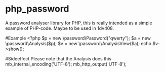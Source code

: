 php_password
============

A password analyser library for PHP, this is really intended as a simple example of PHP-code.
Maybe to be used in 1dv408.


#Example
	<?php
		$p = new \password\Password("qwerty");
		$a = new \password\Analysis($p);
		$v = new \password\AnalysisView($a);
		echo $v->show();


#Sideeffect 
Please note that the Analysis does this
	mb_internal_encoding('UTF-8');
	mb_http_output('UTF-8');
